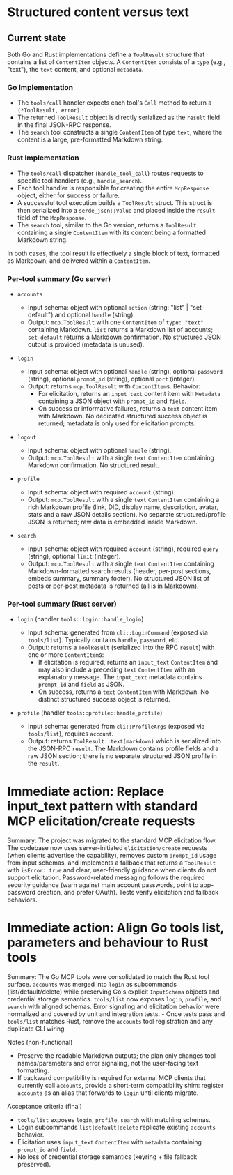 # Structured content versus text

## Current state

Both Go and Rust implementations define a `ToolResult` structure that contains a list of `ContentItem` objects. A `ContentItem` consists of a `type` (e.g., "text"), the `text` content, and optional `metadata`.

### Go Implementation

- The `tools/call` handler expects each tool's `Call` method to return a `(*ToolResult, error)`.
- The returned `ToolResult` object is directly serialized as the `result` field in the final JSON-RPC response.
- The `search` tool constructs a single `ContentItem` of type `text`, where the content is a large, pre-formatted Markdown string.

### Rust Implementation

- The `tools/call` dispatcher (`handle_tool_call`) routes requests to specific tool handlers (e.g., `handle_search`).
- Each tool handler is responsible for creating the entire `McpResponse` object, either for success or failure.
- A successful tool execution builds a `ToolResult` struct. This struct is then serialized into a `serde_json::Value` and placed inside the `result` field of the `McpResponse`.
- The `search` tool, similar to the Go version, returns a `ToolResult` containing a single `ContentItem` with its content being a formatted Markdown string.

In both cases, the tool result is effectively a single block of text, formatted as Markdown, and delivered within a `ContentItem`.

### Per-tool summary (Go server)

- `accounts`
	- Input schema: object with optional `action` (string: "list" | "set-default") and optional `handle` (string).
	- Output: `mcp.ToolResult` with one `ContentItem` of `type: "text"` containing Markdown. `list` returns a Markdown list of accounts; `set-default` returns a Markdown confirmation. No structured JSON output is provided (metadata is unused).

- `login`
	- Input schema: object with optional `handle` (string), optional `password` (string), optional `prompt_id` (string), optional `port` (integer).
	- Output: returns `mcp.ToolResult` with `ContentItem`s. Behavior:
		- For elicitation, returns an `input_text` content item with `Metadata` containing a JSON object with `prompt_id` and `field`.
		- On success or informative failures, returns a `text` content item with Markdown. No dedicated structured success object is returned; metadata is only used for elicitation prompts.

- `logout`
	- Input schema: object with optional `handle` (string).
	- Output: `mcp.ToolResult` with a single `text` `ContentItem` containing Markdown confirmation. No structured result.

- `profile`
	- Input schema: object with required `account` (string).
	- Output: `mcp.ToolResult` with a single `text` `ContentItem` containing a rich Markdown profile (link, DID, display name, description, avatar, stats and a raw JSON details section). No separate structured/profile JSON is returned; raw data is embedded inside Markdown.

- `search`
	- Input schema: object with required `account` (string), required `query` (string), optional `limit` (integer).
	- Output: `mcp.ToolResult` with a single `text` `ContentItem` containing Markdown-formatted search results (header, per-post sections, embeds summary, summary footer). No structured JSON list of posts or per-post metadata is returned (all is in Markdown).

### Per-tool summary (Rust server)

- `login` (handler `tools::login::handle_login`)
	- Input schema: generated from `cli::LoginCommand` (exposed via `tools/list`). Typically contains `handle`, `password`, etc.
	- Output: returns a `ToolResult` (serialized into the RPC `result`) with one or more `ContentItem`s:
		- If elicitation is required, returns an `input_text` `ContentItem` and may also include a preceding `text` `ContentItem` with an explanatory message. The `input_text` metadata contains `prompt_id` and `field` as JSON.
		- On success, returns a `text` `ContentItem` with Markdown. No distinct structured success object is returned.

- `profile` (handler `tools::profile::handle_profile`)
	- Input schema: generated from `cli::ProfileArgs` (exposed via `tools/list`), requires `account`.
	- Output: returns `ToolResult::text(markdown)` which is serialized into the JSON-RPC `result`. The Markdown contains profile fields and a raw JSON section; there is no separate structured JSON profile in the `result`.

# Immediate action: Replace input_text pattern with standard MCP elicitation/create requests

Summary: The project was migrated to the standard MCP elicitation flow. The codebase now uses server-initiated `elicitation/create` requests (when clients advertise the capability), removes custom `prompt_id` usage from input schemas, and implements a fallback that returns a `ToolResult` with `isError: true` and clear, user-friendly guidance when clients do not support elicitation. Password-related messaging follows the required security guidance (warn against main account passwords, point to app-password creation, and prefer OAuth). Tests verify elicitation and fallback behaviors.


# Immediate action: Align Go tools list, parameters and behaviour to Rust tools

Summary: The Go MCP tools were consolidated to match the Rust tool surface. `accounts` was merged into `login` as subcommands (list/default/delete) while preserving Go's explicit `InputSchema` objects and credential storage semantics. `tools/list` now exposes `login`, `profile`, and `search` with aligned schemas. Error signaling and elicitation behavior were normalized and covered by unit and integration tests.
	- Once tests pass and `tools/list` matches Rust, remove the `accounts` tool registration and any duplicate CLI wiring.

Notes (non-functional)
 - Preserve the readable Markdown outputs; the plan only changes tool names/parameters and error signaling, not the user-facing text formatting.
 - If backward compatibility is required for external MCP clients that currently call `accounts`, provide a short-term compatibility shim: register `accounts` as an alias that forwards to `login` until clients migrate.

Acceptance criteria (final)
 - `tools/list` exposes `login`, `profile`, `search` with matching schemas.
 - Login subcommands `list|default|delete` replicate existing `accounts` behavior.
 - Elicitation uses `input_text` `ContentItem` with `metadata` containing `prompt_id` and `field`.
 - No loss of credential storage semantics (keyring + file fallback preserved).



